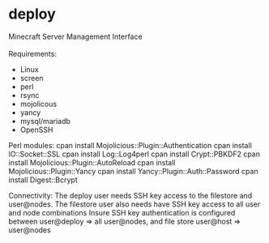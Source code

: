 # deploy
Minecraft Server Management Interface<br/>
<br/>
Requirements:<br/>
* Linux<br/>
* screen<br/>
* perl<br/>
* rsync<br/>
* mojolicous<br/>
* yancy<br/>
* mysql/mariadb<br/>
* OpenSSH<br/>

Perl modules:
  cpan install Mojolicious::Plugin::Authentication
  cpan install IO::Socket::SSL
  cpan install Log::Log4perl
  cpan install Crypt::PBKDF2
  cpan install Mojolicious::Plugin::AutoReload
  cpan install Mojolicious::Plugin::Yancy
  cpan install Yancy::Plugin::Auth::Password 
  cpan install Digest::Bcrypt

Connectivity:
  The deploy user needs SSH key access to the filestore and user@nodes.
  The filestore user also needs have SSH key access to all user and node combinations
  Insure SSH key authentication is configured between user@deploy => all user@nodes, and file store user@host => user@nodes
